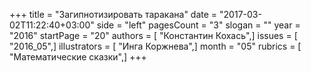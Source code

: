 +++
title = "Загипнотизировать таракана"
date = "2017-03-02T11:22:40+03:00"
side = "left"
pagesCount = "3"
slogan = ""
year = "2016"
startPage = "20"
authors = [ "Константин Кохась",]
issues = [ "2016_05",]
illustrators = [ "Инга Коржнева",]
month = "05"
rubrics = [ "Математические сказки",]
+++
